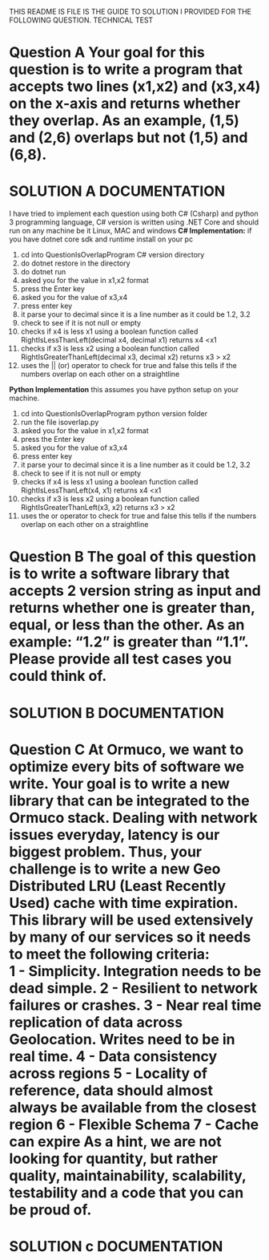 THIS README IS FILE IS THE GUIDE TO SOLUTION I PROVIDED FOR THE FOLLOWING QUESTION.
TECHNICAL TEST
 
Question A
Your goal for this question is to write a program that accepts two lines (x1,x2) and (x3,x4) on the x-axis and returns whether they overlap. As an example, (1,5) and (2,6) overlaps but not (1,5) and (6,8).
=======================
SOLUTION A DOCUMENTATION
=======================
I have tried to implement each question using both C# (Csharp) and python 3 programming language, C# version is written using .NET Core and should run on any machine be it Linux, MAC and windows
**C# Implementation:**
if you have dotnet core sdk and runtime install on your pc
1. cd into QuestionIsOverlapProgram C# version directory
2. do dotnet restore in the directory 
3. do dotnet run
4. asked you for the value in x1,x2 format
5. press the Enter key
6. asked you for the value of x3,x4
7. press enter key 
8. it parse your to decimal since it is a line number as it could be 1.2, 3.2
9. check to see if it is not null or empty
10. checks if x4 is less x1 using a boolean function called RightIsLessThanLeft(decimal x4, decimal x1) returns x4 <x1
11. checks if x3 is less x2 using a boolean function called RightIsGreaterThanLeft(decimal x3, decimal x2) returns x3 > x2
12. uses the || (or) operator to check for true and false this tells if the numbers overlap on each other on a straightline

**Python Implementation**
this assumes you have python setup on your machine.
1. cd into QuestionIsOverlapProgram python version folder
2. run the file isoverlap.py
3. asked you for the value in x1,x2 format
4. press the Enter key
5. asked you for the value of x3,x4
6. press enter key 
7. it parse your to decimal since it is a line number as it could be 1.2, 3.2
8. check to see if it is not null or empty
9. checks if x4 is less x1 using a boolean function called RightIsLessThanLeft(x4, x1) returns x4 <x1
10. checks if x3 is less x2 using a boolean function called RightIsGreaterThanLeft(x3, x2) returns x3 > x2
11. uses the or operator to check for true and false this tells if the numbers overlap on each other on a straightline

Question B
The goal of this question is to write a software library that accepts 2 version string as input and returns whether one is greater than, equal, or less than the other. As an example: “1.2” is greater than “1.1”. Please provide all test cases you could think of.
=======================
SOLUTION B DOCUMENTATION
=======================

Question C
At Ormuco, we want to optimize every bits of software we write. Your goal is to write a new library that can be integrated to the Ormuco stack. Dealing with network issues everyday, latency is our biggest problem. Thus, your challenge is to write a new Geo Distributed LRU (Least Recently Used) cache with time expiration. This library will be used extensively by many of our services so it needs to meet the following criteria:  
   1 - Simplicity. Integration needs to be dead simple.
    2 - Resilient to network failures or crashes.
    3 - Near real time replication of data across Geolocation. Writes need to be in real time.
    4 - Data consistency across regions
    5 - Locality of reference, data should almost always be available from the closest region
    6 - Flexible Schema
    7 - Cache can expire 
As a hint, we are not looking for quantity, but rather quality, maintainability, scalability, testability and a code that you can be proud of. 
=======================
SOLUTION c DOCUMENTATION
=======================
